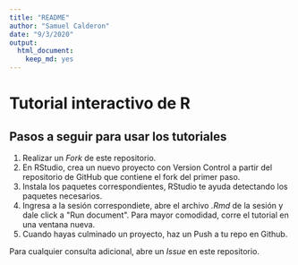 ```yaml
---
title: "README"
author: "Samuel Calderon"
date: "9/3/2020"
output: 
  html_document: 
    keep_md: yes
---
```




# Tutorial interactivo de R

## Pasos a seguir para usar los tutoriales

1. Realizar un *Fork* de este repositorio.
2. En RStudio, crea un nuevo proyecto con Version Control a partir del repositorio de GitHub que contiene el fork del primer paso.
3. Instala los paquetes correspondientes, RStudio te ayuda detectando los paquetes necesarios.
4. Ingresa a la sesión correspondiete, abre el archivo *.Rmd* de la sesión y dale click a "Run document". Para mayor comodidad, corre el tutorial en una ventana nueva.
5. Cuando hayas culminado un proyecto, haz un Push a tu repo en Github.

Para cualquier consulta adicional, abre un *Issue* en este repositorio.
